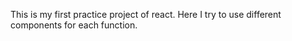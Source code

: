 This is my first practice project of react. Here I try to use different components for each function.
